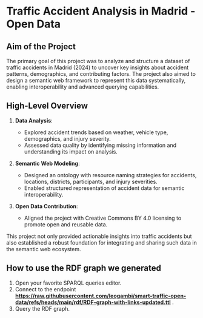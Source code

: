 # Traffic Accident Analysis in Madrid - Open Data

## Aim of the Project

The primary goal of this project was to analyze and structure a dataset of traffic accidents in Madrid (2024) to uncover key insights about accident patterns, demographics, and contributing factors. The project also aimed to design a semantic web framework to represent this data systematically, enabling interoperability and advanced querying capabilities.

## High-Level Overview

1. **Data Analysis**:
   - Explored accident trends based on weather, vehicle type, demographics, and injury severity.
   - Assessed data quality by identifying missing information and understanding its impact on analysis.

2. **Semantic Web Modeling**:
   - Designed an ontology with resource naming strategies for accidents, locations, districts, participants, and injury severities.
   - Enabled structured representation of accident data for semantic interoperability.

3. **Open Data Contribution**:
   - Aligned the project with Creative Commons BY 4.0 licensing to promote open and reusable data.

This project not only provided actionable insights into traffic accidents but also established a robust foundation for integrating and sharing such data in the semantic web ecosystem.

## How to use the RDF graph we generated

1. Open your favorite SPARQL queries editor.
2. Connect to the endpoint **https://raw.githubusercontent.com/leogambi/smart-traffic-open-data/refs/heads/main/rdf/RDF-graph-with-links-updated.ttl** .
3. Query the RDF graph.
